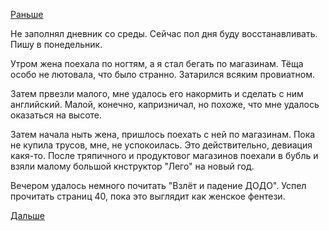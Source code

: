 [Раньше](2018.12.22.md)

Не заполнял дневник со среды. Сейчас пол дня буду восстанавливать. Пишу в понедельник.

Утром жена поехала по ногтям, а я стал бегать по магазинам. Тёща особо не лютовала, что было странно.
Затарился всяким провиатном.

Затем првезли малого, мне удалось его накормить и сделать с ним английский. Малой, конечно, капризничал, но похоже, что мне удалось оказаться на высоте.

Затем начала ныть жена, пришлось поехать с ней по магазинам. Пока не купила трусов, мне, не успокоилась. Это действительно, девиация какя-то.
После тряпичного и продуктовог магазинов поехали в бубль и взяли малому большой кнструктор "Лего" на новый год.

Вечером удалось немного почитать "Взлёт и падение ДОДО". Успел прочитать страниц 40, пока это выглядит как женское фентези.

[Дальше](2018.12.24.md)